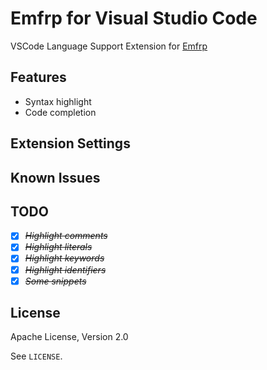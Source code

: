 # Emfrp for Visual Studio Code

VSCode Language Support Extension for [Emfrp](https://github.com/sawaken/emfrp)

## Features

- Syntax highlight
- Code completion

<!--

Describe specific features of your extension including screenshots of your extension in action. Image paths are relative to this README file.

For example if there is an image subfolder under your extension project workspace:

\!\[feature X\]\(images/feature-x.png\)

> Tip: Many popular extensions utilize animations. This is an excellent way to show off your extension! We recommend short, focused animations that are easy to follow.

-->

<!--
## Requirements

If you have any requirements or dependencies, add a section describing those and how to install and configure them.

-->

## Extension Settings

<!--

Include if your extension adds any VS Code settings through the `contributes.configuration` extension point.

For example:

This extension contributes the following settings:

* `myExtension.enable`: enable/disable this extension
* `myExtension.thing`: set to `blah` to do something

-->

## Known Issues

<!--

Calling out known issues can help limit users opening duplicate issues against your extension.

-->

<!--

## Release Notes

Users appreciate release notes as you update your extension.

### 1.0.0

Initial release of ...

### 1.0.1

Fixed issue #.

### 1.1.0

Added features X, Y, and Z.

-->

## TODO

- [x] ~~*Highlight comments*~~
- [x] ~~*Highlight literals*~~
- [x] ~~*Highlight keywords*~~
- [x] ~~*Highlight identifiers*~~
- [x] ~~*Some snippets*~~

## License

Apache License, Version 2.0

See `LICENSE`.
